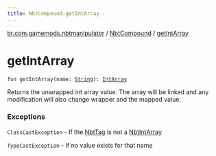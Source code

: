 ```yaml
---
title: NbtCompound.getIntArray - 
---
```


[br.com.gamemods.nbtmanipulator](../index.html) / [NbtCompound](index.html) / [getIntArray](./get-int-array.html)

# getIntArray

`fun getIntArray(name: `[`String`](https://kotlinlang.org/api/latest/jvm/stdlib/kotlin/-string/index.html)`): `[`IntArray`](https://kotlinlang.org/api/latest/jvm/stdlib/kotlin/-int-array/index.html)

Returns the unwrapped int array value. The array will be linked and any modification will
also change wrapper and the mapped value.

### Exceptions

`ClassCastException` - If the [NbtTag](../-nbt-tag.html) is not a [NbtIntArray](../-nbt-int-array/index.html)

`TypeCastException` - If no value exists for that name